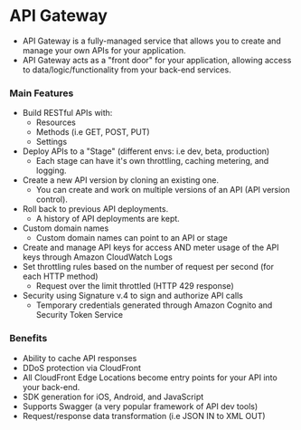 # API Gateway

- API Gateway is a fully-managed service that allows you to create and manage
  your own APIs for your application.
- API Gateway acts as a "front door" for your application, allowing access to
  data/logic/functionality from your back-end services.

### Main Features

- Build RESTful APIs with:
  - Resources
  - Methods (i.e GET, POST, PUT)
  - Settings
- Deploy APIs to a "Stage" (different envs: i.e dev, beta, production)
  - Each stage can have it's own throttling, caching metering, and logging.
- Create a new API version by cloning an existing one.
  - You can create and work on multiple versions of an API (API version control).
- Roll back to previous API deployments.
  - A history of API deployments are kept.
- Custom domain names
  - Custom domain names can point to an API or stage
- Create and manage API keys for access AND meter usage of the API keys through Amazon CloudWatch Logs
- Set throttling rules based on the number of request per second (for each HTTP method)
  - Request over the limit throttled (HTTP 429 response)
- Security using Signature v.4 to sign and authorize API calls
  - Temporary credentials generated through Amazon Cognito and Security Token Service

### Benefits

- Ability to cache API responses
- DDoS protection via CloudFront
- All CloudFront Edge Locations become entry points for your API into your back-end.
- SDK generation for iOS, Android, and JavaScript
- Supports Swagger (a very popular framework of API dev tools)
- Request/response data transformation (i.e JSON IN to XML OUT)
